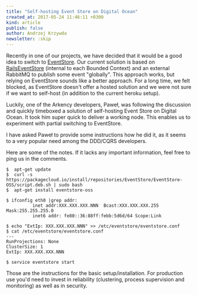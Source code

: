 ```yaml
---
title: "Self-hosting Event Store on Digital Ocean"
created_at: 2017-05-24 11:46:11 +0300
kind: article
publish: false
author: Andrzej Krzywda
newsletter: :skip
---
```


Recently in one of our projects, we have decided that it would be a good idea to switch to [EventStore](https://geteventstore.com). Our current solution is based on [RailsEventStore](https://github.com/arkency/rails_event_store) (internal to each Bounded Context) and an external RabbitMQ to publish some event "globally". This approach works, but relying on EventStore sounds like a better approach. For a long time, we felt blocked, as EventStore doesn't offer a hosted solution and we were not sure if we want to self-host (in addition to the current heroku setup).

<!-- more -->

Luckily, one of the Arkency developers, Paweł, was following the discussion and quickly timeboxed a solution of self-hosting Event Store on Digital Ocean. It took him super quick to deliver a working node. This enables us to experiment with partial switching to EventStore.

I have asked Paweł to provide some instructions how he did it, as it seems to a very popular need among the DDD/CQRS developers.

Here are some of the notes. If it lacks any important information, feel free to ping us in the comments.

```
$  apt-get update
$  curl -s https://packagecloud.io/install/repositories/EventStore/EventStore-OSS/script.deb.sh | sudo bash
$  apt-get install eventstore-oss
```

```
$ ifconfig eth0 |grep addr:
          inet addr:XXX.XXX.XXX.NNN  Bcast:XXX.XXX.XXX.255  Mask:255.255.255.0
          inet6 addr: fe80::36:88ff:febb:5d6d/64 Scope:Link
```

```
$ echo "ExtIp: XXX.XXX.XXX.NNN" >> /etc/eventstore/eventstore.conf
$ cat /etc/eventstore/eventstore.conf
---
RunProjections: None
ClusterSize: 1
ExtIp: XXX.XXX.XXX.NNN
```

```
$ service eventstore start
```

Those are the instructions for the basic setup/installation. For production use you'd need to invest in reliability (clustering, process supervision and monitoring) as well as in security.
